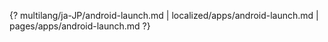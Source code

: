 {? multilang/ja-JP/android-launch.md | localized/apps/android-launch.md | pages/apps/android-launch.md ?}
